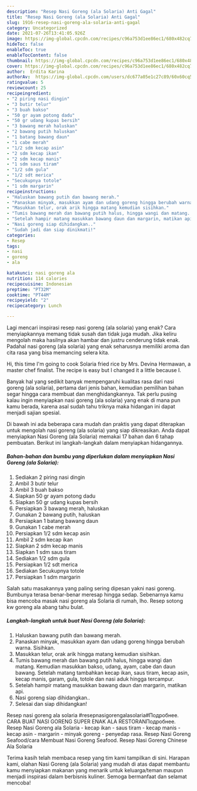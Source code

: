 ```yaml
---
description: "Resep Nasi Goreng (ala Solaria) Anti Gagal"
title: "Resep Nasi Goreng (ala Solaria) Anti Gagal"
slug: 1916-resep-nasi-goreng-ala-solaria-anti-gagal
category: Uncategorized
date: 2021-07-26T13:41:05.926Z
image: https://img-global.cpcdn.com/recipes/c96a753d1ee86ec1/680x482cq70/nasi-goreng-ala-solaria-foto-resep-utama.jpg
hideToc: false
enableToc: true
enableTocContent: false
thumbnail: https://img-global.cpcdn.com/recipes/c96a753d1ee86ec1/680x482cq70/nasi-goreng-ala-solaria-foto-resep-utama.jpg
cover: https://img-global.cpcdn.com/recipes/c96a753d1ee86ec1/680x482cq70/nasi-goreng-ala-solaria-foto-resep-utama.jpg
author:  Erdita Karina
authorAv:  https://img-global.cpcdn.com/users/dc677a05e1c27c89/60x60cq50/avatar.jpg
ratingvalue: 5
reviewcount: 25
recipeingredient:
- "2 piring nasi dingin"
- "3 butir telur"
- "3 buah bakso"
- "50 gr ayam potong dadu"
- "50 gr udang kupas bersih"
- "3 bawang merah haluskan"
- "2 bawang putih haluskan"
- "1 batang bawang daun"
- "1 cabe merah"
- "1/2 sdm kecap asin"
- "2 sdm kecap ikan"
- "2 sdm kecap manis"
- "1 sdm saus tiram"
- "1/2 sdm gula"
- "1/2 sdt merica"
- "Secukupnya totole"
- "1 sdm margarin"
recipeinstructions:
- "Haluskan bawang putih dan bawang merah."
- "Panaskan minyak, masukkan ayam dan udang goreng hingga berubah warna. Sisihkan."
- "Masukkan telur, orak arik hingga matang kemudian sisihkan."
- "Tumis bawang merah dan bawang putih halus, hingga wangi dan matang. Kemudian masukkan bakso, udang, ayam, cabe dan daun bawang. Setelah matang tambahkan kecap ikan, saus tiram, kecap asin, kecap manis, garam, gula, totole dan nasi aduk hingga tercampur."
- "Setelah hampir matang masukkan bawang daun dan margarin, matikan api."
- "Nasi goreng siap dihidangkan.."
- "Sudah jadi dan siap dinikmati!"
categories:
- Resep
tags:
- nasi
- goreng
- ala

katakunci: nasi goreng ala 
nutrition: 114 calories
recipecuisine: Indonesian
preptime: "PT32M"
cooktime: "PT44M"
recipeyield: "2"
recipecategory: Lunch

---
```



Lagi mencari inspirasi resep nasi goreng (ala solaria) yang enak? Cara menyiapkannya memang tidak susah dan tidak juga mudah. Jika keliru mengolah maka hasilnya akan hambar dan justru cenderung tidak enak. Padahal nasi goreng (ala solaria) yang enak seharusnya memiliki aroma dan cita rasa yang bisa memancing selera kita.


Hi, this time I&#39;m going to cook Solaria fried rice by Mrs. Devina Hermawan, a master chef finalist. The recipe is easy but I changed it a little because I.

Banyak hal yang sedikit banyak mempengaruhi kualitas rasa dari nasi goreng (ala solaria), pertama dari jenis bahan, kemudian pemilihan bahan segar hingga cara membuat dan menghidangkannya. Tak perlu pusing kalau ingin menyiapkan nasi goreng (ala solaria) yang enak di mana pun kamu berada, karena asal sudah tahu triknya maka hidangan ini dapat menjadi sajian spesial.


Di bawah ini ada beberapa cara mudah dan praktis yang dapat diterapkan untuk mengolah nasi goreng (ala solaria) yang siap dikreasikan. Anda dapat menyiapkan Nasi Goreng (ala Solaria) memakai 17 bahan dan 6 tahap pembuatan. Berikut ini langkah-langkah dalam menyiapkan hidangannya.

<!--inarticleads1-->

##### Bahan-bahan dan bumbu yang diperlukan dalam menyiapkan Nasi Goreng (ala Solaria):

1. Sediakan 2 piring nasi dingin
1. Ambil 3 butir telur
1. Ambil 3 buah bakso
1. Siapkan 50 gr ayam potong dadu
1. Siapkan 50 gr udang kupas bersih
1. Persiapkan 3 bawang merah, haluskan
1. Gunakan 2 bawang putih, haluskan
1. Persiapkan 1 batang bawang daun
1. Gunakan 1 cabe merah
1. Persiapkan 1/2 sdm kecap asin
1. Ambil 2 sdm kecap ikan
1. Siapkan 2 sdm kecap manis
1. Siapkan 1 sdm saus tiram
1. Sediakan 1/2 sdm gula
1. Persiapkan 1/2 sdt merica
1. Sediakan Secukupnya totole
1. Persiapkan 1 sdm margarin


Salah satu masakannya yang paling sering dipesan yakni nasi goreng. Bumbunya terasa benar-benar meresap hingga sedap. Sebenarnya kamu bisa mencoba masak nasi goreng ala Solaria di rumah, lho. Resep sotong kw goreng ala abang tahu bulat. 

<!--inarticleads2-->

##### Langkah-langkah untuk buat Nasi Goreng (ala Solaria):

1. Haluskan bawang putih dan bawang merah.
1. Panaskan minyak, masukkan ayam dan udang goreng hingga berubah warna. Sisihkan.
1. Masukkan telur, orak arik hingga matang kemudian sisihkan.
1. Tumis bawang merah dan bawang putih halus, hingga wangi dan matang. Kemudian masukkan bakso, udang, ayam, cabe dan daun bawang. Setelah matang tambahkan kecap ikan, saus tiram, kecap asin, kecap manis, garam, gula, totole dan nasi aduk hingga tercampur.
1. Setelah hampir matang masukkan bawang daun dan margarin, matikan api.
1. Nasi goreng siap dihidangkan..
1. Selesai dan siap dihidangkan!

Resep nasi goreng ala solaria #resepnasigorengalasolaria#Подробнее. CARA BUAT NASI GORENG SUPER ENAK ALA RESTORANПодробнее. Resep Nasi Goreng ala Solaria - kecap ikan - saus tiram - kecap manis - kecap asin - margarin - minyak goreng - penyedap rasa. Resep Nasi Goreng Seafood/cara Membuat Nasi Goreng Seafood. Resep Nasi Goreng Chinese Ala Solaria 

Terima kasih telah membaca resep yang tim kami tampilkan di sini. Harapan kami, olahan Nasi Goreng (ala Solaria) yang mudah di atas dapat membantu kamu menyiapkan makanan yang menarik untuk keluarga/teman maupun menjadi inspirasi dalam berbisnis kuliner. Semoga bermanfaat dan selamat mencoba!
